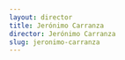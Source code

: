 ```yaml
---
layout: director
title: Jerónimo Carranza
director: Jerónimo Carranza
slug: jeronimo-carranza
---
```

